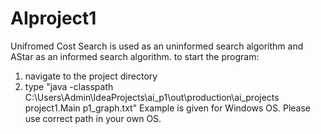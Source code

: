 # AIproject1
Unifromed Cost Search is used as an uninformed search algorithm and AStar as an informed search algorithm.
to start the program:
1. navigate to the project directory
2. type "java -classpath C:\Users\Admin\IdeaProjects\ai_p1\out\production\ai_projects project1.Main p1_graph.txt"
Example is given for Windows OS. Please use correct path in your own OS.
